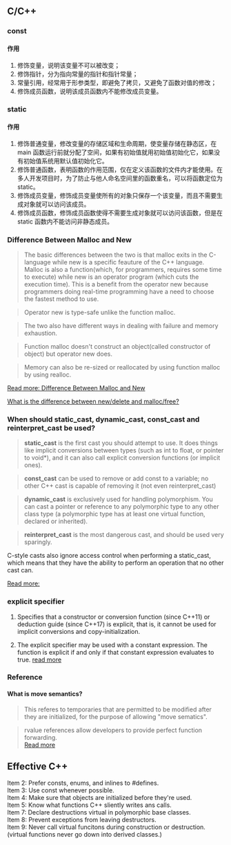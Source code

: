 


##  C/C++

### const

#### 作用

1. 修饰变量，说明该变量不可以被改变；
2. 修饰指针，分为指向常量的指针和指针常量；
3. 常量引用，经常用于形参类型，即避免了拷贝，又避免了函数对值的修改；
4. 修饰成员函数，说明该成员函数内不能修改成员变量。


### static

#### 作用
1. 修饰普通变量，修改变量的存储区域和生命周期，使变量存储在静态区，在 main 函数运行前就分配了空间，如果有初始值就用初始值初始化它，如果没有初始值系统用默认值初始化它。
2. 修饰普通函数，表明函数的作用范围，仅在定义该函数的文件内才能使用。在多人开发项目时，为了防止与他人命名空间里的函数重名，可以将函数定位为 static。
3. 修饰成员变量，修饰成员变量使所有的对象只保存一个该变量，而且不需要生成对象就可以访问该成员。
4. 修饰成员函数，修饰成员函数使得不需要生成对象就可以访问该函数，但是在 static 函数内不能访问非静态成员。


### Difference Between Malloc and New

> The basic differences between the two is that malloc exits in the C-language while new is a specific feauture of the C++ language. Malloc is also a function(which, for programmers, requires some time to execute) while new is an operator program (which cuts the execution time). This is a benefit from the operator new because programmers doing real-time programming have a need to choose the fastest method to use.

> Operator new is type-safe unlike the function malloc.

> The two also have different ways in dealing with failure and memory exhaustion.

> Function malloc doesn't construct an object(called constructor of object) but operator new does.

> Memory can also be re-sized or reallocated by using function malloc by using realloc. 

[Read more: Difference Between Malloc and New](http://www.differencebetween.net/technology/software-technology/difference-between-malloc-and-new/#ixzz6Cgc5Ovu6)

[What is the difference between new/delete and malloc/free?
](https://stackoverflow.com/questions/240212/what-is-the-difference-between-new-delete-and-malloc-free?r=SearchResults)



### When should static_cast, dynamic_cast, const_cast and reinterpret_cast be used?
> **static_cast** is the first cast you should attempt to use. It does things like implicit conversions between types (such as int to float, or pointer to void*), and it can also call explicit conversion functions (or implicit ones). 

> **const_cast** can be used to remove or add const to a variable; no other C++ cast is capable of removing it (not even reinterpret_cast)

> **dynamic_cast** is exclusively used for handling polymorphism. You can cast a pointer or reference to any polymorphic type to any other class type (a polymorphic type has at least one virtual function, declared or inherited). 

> **reinterpret_cast** is the most dangerous cast, and should be used very sparingly.

C-style casts also ignore access control when performing a static_cast, which means that they have the ability to perform an operation that no other cast can.

[Read more:](https://stackoverflow.com/questions/332030/when-should-static-cast-dynamic-cast-const-cast-and-reinterpret-cast-be-used)

### explicit specifier
1. Specifies that a constructor or conversion function (since C++11) or deduction guide (since C++17) is explicit, that is, it cannot be used for implicit conversions and copy-initialization.
2) The explicit specifier may be used with a constant expression. The function is explicit if and only if that constant expression evaluates to true.
[read more](https://en.cppreference.com/w/cpp/language/explicit)


### Reference

#### What is move semantics?

> This referes to temporaries that are permitted to be modified after they are initialized, for the purpose of allowing "move sematics".

> rvalue references allow developers to provide perfect function forwarding.  
[Read more](https://en.wikipedia.org/wiki/C%2B%2B11#Rvalue_references_and_move_constructors)


## Effective C++

Item 2: Prefer consts, enums, and inlines to #defines.  
Item 3: Use const whenever possible.  
Item 4: Make sure that objects are initialized before they're used.  
Item 5: Know what functions C++ sliently writes ans calls.  
Item 7: Declare destructions virtual in polymorphic base classes.  
Item 8: Prevent exceptions from leaving destructors.  
Item 9: Never call virtual funcitons during construction or destruction. (virtual functions never go down into derived classes.)










